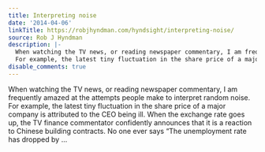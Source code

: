 ```yaml
---
title: Interpreting noise
date: '2014-04-06'
linkTitle: https://robjhyndman.com/hyndsight/interpreting-noise/
source: Rob J Hyndman
description: |-
  When watching the TV news, or reading newspaper commentary, I am frequently amazed at the attempts people make to interpret random noise.
  For example, the latest tiny fluctuation in the share price of a major company is attributed to the CEO being ill. When the exchange rate goes up, the TV finance commentator confidently announces that it is a reaction to Chinese building contracts. No one ever says &ldquo;The unemployment rate has dropped by ...
disable_comments: true
---
```

When watching the TV news, or reading newspaper commentary, I am frequently amazed at the attempts people make to interpret random noise.
For example, the latest tiny fluctuation in the share price of a major company is attributed to the CEO being ill. When the exchange rate goes up, the TV finance commentator confidently announces that it is a reaction to Chinese building contracts. No one ever says &ldquo;The unemployment rate has dropped by ...